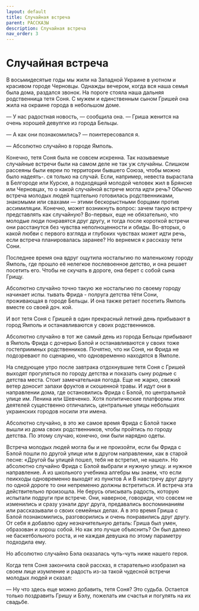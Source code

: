 ```yaml
---
layout: default
title: Случайная встреча
parent: РАССКАЗЫ
description: Случайная встреча
nav_order: 3
---
```


# Случайная встреча

В восьмидесятые годы мы жили на Западной Украине в уютном и красивом городе Черновцы. Однажды вечером, когда вся наша семья была дома, раздался звонок. На пороге стояла наша дальняя родственница тетя Соня. С мужем и единственным сыном Гришей она жила на окраине города в небольшом доме.

— У нас радостная новость, — сообщила она. — Гриша женится на очень хорошей девупгке из города Бельцы.

— А как они познакомились? — поинтересовался я.

— Абсолютно случайно в городе Ямполь.

Конечно, тетя Соня была не совсем искренна. Так называемые случайные встречи были на самом деле не так уж случайны. Слишком рассеяны были евреи по территории бывшего Союза, чтобы можно было надеять-. ся только на случай. Если, например, невеста вырастала в Белгороде или Курске, а подходящий молодой человек жил в Брянске или Черновцах, то о какой случайной встрече могла идти речь? Обычно встреча молодых людей тщательно готовилась родственниками, знакомыми или свахами — этими бескорыстными борцами против ассимиляции. Конечно, может возникнуть вопрос: зачем такую встречу представлять как случайную? Во-первых, еще не обязательно, что молодые люди понравятся друг другу, и тогда после короткой встречи они расстанутся без чувства неполноценности и обиды. Во-вторых, о какой любви с первого взгляда и глубоких чувствах может идти речь, если встреча планировалась заранее? Но вернемся к рассказу тети Сони.

Последнее время она вдруг ощутила ностальгию по маленькому городу Ямполь, где прошло её нелегкое послевоенное детство, и она решает посетить его. Чтобы не скучать в дороге, она берет с собой сына Грищу.

Абсолютно случайно точно такую же ностальгию по своему городу начинает испы. тывать Фрида - полруга детства тёти Сони, проживающая в городе Бельцы. И она также ретает посетить Ямполь вместе со своей доч. кой.

И вот тетя Соня с Гришей в один прекрасный летний день прибывают в город Ямполь и останавливаются у своих родственников.

Абсолютно случайно в тот же самый день из города Бельцы прибывают в Ямполь Фрида с дочерью Бэлой и останавливаются у своих тоже гостеприимных родственников. Почятно, что ни Соня, ни Фрида не подозревают по сценарию, что одновременно находятся в Ямполе.

На следующее утро после завтрака отдохнувшие тетя Соня с Гришей выходят прогуляться по городу детства и показать сыну родные с детства места. Стоит замечательная погода. Еще не жарко, свежий ветер доносит запахи фруктов и скошенной травы. И идут они в направлении дома, где остановились Фрида с Бэлой, по центральной улице им. Ленина или Шевченко. Хотя политические платформы этих деятелей существенно отличались, центральные улицы небольших украинских городов носили эти имена.

Абсолютно случайно, в это же самое время Фрида с Бэлой также вышли из дома своих родственников, чтобы пройтись по городу детства. По этому случаю, конечно, они были нарядно одеты.

Встреча молодых людей могла бы и не произойти, если бы Фрида с Бэлой пошли по другой улице или в другом направлении, как в старой песне: «Другой бы улицей пошел, тебя не встретил, не нашел». Но абсолютно случайно Фрида с Бэлой выбрали и нужную улицу. и нужное направление. А из школьного учебника алгебры мы знаем, что если пеикходы одновременно выходят из пунктов А и В навстречу друг другу по одной дороге то они непременно должны встретиться. И встреча эта действительно произошла. Не берусь описывать радость, которую испытали подруги при встрече. Они, наверное, говориди, что совсем не изменились и сразу узнали друг друга, предавались воспоминаниям или рассказывали о своих семейных делах. А в это время Гриша с Бэлой познакомились, разговорились и очень понравились друг другу. От себя я добавлю одну незначительную деталь: Гриша был умен, образован и хорош собой. Но как это лучше объяснить? Он был далеко не баскетбольного роста, и не каждая девушка по этому параметру подходила ему.

Но абсолютно случайно Бэла оказалась чуть-чуть ниже нашего героя.

Когда тетя Соня закончила свой рассказ, я старательно изобразил на своем лице изумление и радость из-за такой чудесной встречи молодых людей и сказал:

— Ну что здесь еще можно добавить, тетя Соня? Это судьба. Остается только поздравить Гришу и Бэлу, пожелать им счастья и погулять на их свадьбе.
